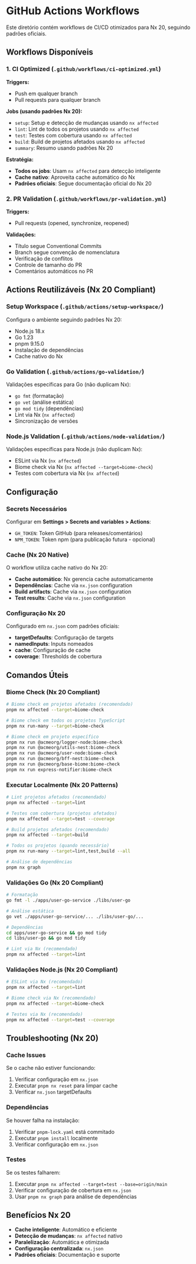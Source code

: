 # GitHub Actions Workflows

Este diretório contém workflows de CI/CD otimizados para Nx 20, seguindo padrões oficiais.

## Workflows Disponíveis

### 1. CI Optimized (`.github/workflows/ci-optimized.yml`)

**Triggers:**
- Push em qualquer branch
- Pull requests para qualquer branch

**Jobs (usando padrões Nx 20):**
- `setup`: Setup e detecção de mudanças usando `nx affected`
- `lint`: Lint de todos os projetos usando `nx affected`
- `test`: Testes com cobertura usando `nx affected`
- `build`: Build de projetos afetados usando `nx affected`
- `summary`: Resumo usando padrões Nx 20

**Estratégia:**
- **Todos os jobs**: Usam `nx affected` para detecção inteligente
- **Cache nativo**: Aproveita cache automático do Nx
- **Padrões oficiais**: Segue documentação oficial do Nx 20

### 2. PR Validation (`.github/workflows/pr-validation.yml`)

**Triggers:**
- Pull requests (opened, synchronize, reopened)

**Validações:**
- Título segue Conventional Commits
- Branch segue convenção de nomenclatura
- Verificação de conflitos
- Controle de tamanho do PR
- Comentários automáticos no PR


## Actions Reutilizáveis (Nx 20 Compliant)

### Setup Workspace (`.github/actions/setup-workspace/`)

Configura o ambiente seguindo padrões Nx 20:
- Node.js 18.x
- Go 1.23
- pnpm 9.15.0
- Instalação de dependências
- Cache nativo do Nx

### Go Validation (`.github/actions/go-validation/`)

Validações específicas para Go (não duplicam Nx):
- `go fmt` (formatação)
- `go vet` (análise estática)
- `go mod tidy` (dependências)
- Lint via Nx (`nx affected`)
- Sincronização de versões

### Node.js Validation (`.github/actions/node-validation/`)

Validações específicas para Node.js (não duplicam Nx):
- ESLint via Nx (`nx affected`)
- Biome check via Nx (`nx affected --target=biome-check`)
- Testes com cobertura via Nx (`nx affected`)

## Configuração

### Secrets Necessários

Configurar em **Settings > Secrets and variables > Actions**:

- `GH_TOKEN`: Token GitHub (para releases/comentários)
- `NPM_TOKEN`: Token npm (para publicação futura - opcional)

### Cache (Nx 20 Native)

O workflow utiliza cache nativo do Nx 20:
- **Cache automático**: Nx gerencia cache automaticamente
- **Dependências**: Cache via `nx.json` configuration
- **Build artifacts**: Cache via `nx.json` configuration
- **Test results**: Cache via `nx.json` configuration

### Configuração Nx 20

Configurado em `nx.json` com padrões oficiais:
- **targetDefaults**: Configuração de targets
- **namedInputs**: Inputs nomeados
- **cache**: Configuração de cache
- **coverage**: Thresholds de cobertura

## Comandos Úteis

### Biome Check (Nx 20 Compliant)

```bash
# Biome check em projetos afetados (recomendado)
pnpm nx affected --target=biome-check

# Biome check em todos os projetos TypeScript
pnpm nx run-many --target=biome-check

# Biome check em projeto específico
pnpm nx run @acmeorg/logger-node:biome-check
pnpm nx run @acmeorg/utils-nest:biome-check
pnpm nx run @acmeorg/user-node:biome-check
pnpm nx run @acmeorg/bff-nest:biome-check
pnpm nx run @acmeorg/base-biome:biome-check
pnpm nx run express-notifier:biome-check
```

### Executar Localmente (Nx 20 Patterns)

```bash
# Lint projetos afetados (recomendado)
pnpm nx affected --target=lint

# Testes com cobertura (projetos afetados)
pnpm nx affected --target=test --coverage

# Build projetos afetados (recomendado)
pnpm nx affected --target=build

# Todos os projetos (quando necessário)
pnpm nx run-many --target=lint,test,build --all

# Análise de dependências
pnpm nx graph
```

### Validações Go (Nx 20 Compliant)

```bash
# Formatação
go fmt -l ./apps/user-go-service ./libs/user-go

# Análise estática
go vet ./apps/user-go-service/... ./libs/user-go/...

# Dependências
cd apps/user-go-service && go mod tidy
cd libs/user-go && go mod tidy

# Lint via Nx (recomendado)
pnpm nx affected --target=lint
```

### Validações Node.js (Nx 20 Compliant)

```bash
# ESLint via Nx (recomendado)
pnpm nx affected --target=lint

# Biome check via Nx (recomendado)
pnpm nx affected --target=biome-check

# Testes via Nx (recomendado)
pnpm nx affected --target=test --coverage
```

## Troubleshooting (Nx 20)

### Cache Issues

Se o cache não estiver funcionando:
1. Verificar configuração em `nx.json`
2. Executar `pnpm nx reset` para limpar cache
3. Verificar `nx.json` targetDefaults

### Dependências

Se houver falha na instalação:
1. Verificar `pnpm-lock.yaml` está commitado
2. Executar `pnpm install` localmente
3. Verificar configuração em `nx.json`

### Testes

Se os testes falharem:
1. Executar `pnpm nx affected --target=test --base=origin/main`
2. Verificar configuração de cobertura em `nx.json`
3. Usar `pnpm nx graph` para análise de dependências

## Benefícios Nx 20

- **Cache inteligente**: Automático e eficiente
- **Detecção de mudanças**: `nx affected` nativo
- **Paralelização**: Automática e otimizada
- **Configuração centralizada**: `nx.json`
- **Padrões oficiais**: Documentação e suporte
